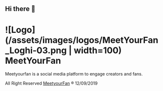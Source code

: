 ## Hi there 👋

# ![Logo](/assets/images/logos/MeetYourFan_Loghi-03.png | width=100) MeetYourFan
Meetyourfan is a social media platform to engage creators and fans.

All Right Reserved [MeetyourFan](https://www.meetyourfan.com) ® 12/09/2019 
<!--

**Here are some ideas to get you started:**

🙋‍♀️ A short introduction - what is your organization all about?
🌈 Contribution guidelines - how can the community get involved?
👩‍💻 Useful resources - where can the community find your docs? Is there anything else the community should know?
🍿 Fun facts - what does your team eat for breakfast?
🧙 Remember, you can do mighty things with the power of [Markdown](https://docs.github.com/github/writing-on-github/getting-started-with-writing-and-formatting-on-github/basic-writing-and-formatting-syntax)
-->

